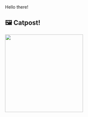 Hello there!



## 🖼️ Catpost!

<sub>
    <img src="https://cdn2.thecatapi.com/images/7m4.jpg" height="256">
</sub>


